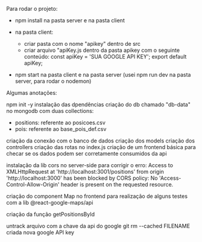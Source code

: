Para rodar o projeto:
- npm install na pasta server e na pasta client

- na pasta client:
  - criar pasta com o nome "apikey" dentro de src
  - criar arquivo "apiKey.js dentro da pasta apikey com o seguinte conteúdo:
      const apiKey = 'SUA GOOGLE API KEY';
      export default apiKey;

- npm start na pasta client e na pasta server (usei npm run dev na pasta server, para rodar o nodemon)


Algumas anotações:

npm init -y
instalação das dpendências
criação do db chamado "db-data" no mongodb com duas collections:
 - positions: referente ao posicoes.csv
 - pois: referente ao base_pois_def.csv

criação da conexão com o banco de dados
criação dos models
criação dos controllers
criação das rotas no index.js
criação de um frontend básica para checar se os dados podem ser corretamente consumidos da api

instalação da lib cors no server-side para corrigir o erro:
Access to XMLHttpRequest at 'http://localhost:3001/positions' from origin 'http://localhost:3000' has been blocked by CORS policy: No 'Access-Control-Allow-Origin' header is present on the requested resource.

criação do component Map no frontend para realização de alguns testes com a lib @react-google-maps/api

criação da função getPositionsById

untrack arquivo com a chave da api do google
git rm --cached FILENAME
criada nova google API key
